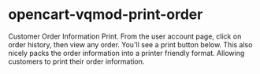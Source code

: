 opencart-vqmod-print-order
==========================

Customer Order Information Print.  From the user account page, click on order history, then view any order. You'll see a print button below.  This also nicely packs the order information into a printer friendly format.    Allowing customers to print their order information.
